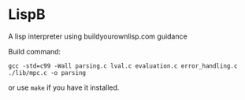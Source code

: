 # LispB 
A lisp interpreter using buildyourownlisp.com guidance

Build command:
```psh
gcc -std=c99 -Wall parsing.c lval.c evaluation.c error_handling.c ./lib/mpc.c -o parsing
```

or use ```make``` if you have it installed.
